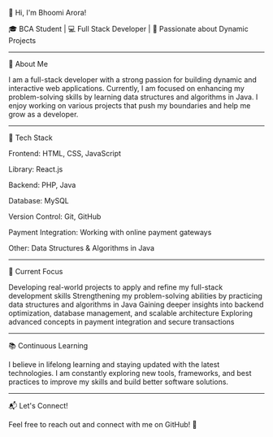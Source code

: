 👋 Hi, I'm Bhoomi Arora!

🎓 BCA Student | 💻 Full Stack Developer | 🚀 Passionate about Dynamic Projects

---

🌟 About Me

I am a full-stack developer with a strong passion for building dynamic and interactive web applications. Currently, I am focused on enhancing my problem-solving skills by learning data structures and algorithms in Java. I enjoy working on various projects that push my boundaries and help me grow as a developer.

---

🚀 Tech Stack

Frontend: HTML, CSS, JavaScript

Library: React.js

Backend: PHP, Java

Database: MySQL

Version Control: Git, GitHub

Payment Integration: Working with online payment gateways

Other: Data Structures & Algorithms in Java

---

📌 Current Focus

Developing real-world projects to apply and refine my full-stack development skills
Strengthening my problem-solving abilities by practicing data structures and algorithms in Java
Gaining deeper insights into backend optimization, database management, and scalable architecture
Exploring advanced concepts in payment integration and secure transactions

---

📚 Continuous Learning

I believe in lifelong learning and staying updated with the latest technologies. I am constantly exploring new tools, frameworks, and best practices to improve my skills and build better software solutions.

---

📬 Let's Connect!

Feel free to reach out and connect with me on GitHub! 🚀

